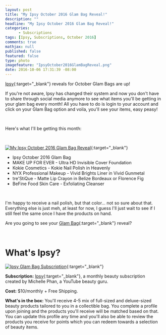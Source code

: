```yaml
---
layout: post
title: "My Ipsy October 2016 Glam Bag Reveal!"
description: ""
headline: "My Ipsy October 2016 Glam Bag Reveal!"
categories: 
      - Subscriptions
tags: [Ipsy, Subscriptions, October 2016]
comments: true
mathjax: null
published: false
featured: false
type: photo
imagefeature: "IpsyOctober2016GlamBagReveal.png"
date: 2016-10-06 17:31:39 -08:00
---
```


<p></p>

[Ipsy](https://www.ipsy.com/new?cid=ppage_ref&sid=link&refer=uns8d){:target="_blank"} reveals for October Glam Bags are up!

If you're not aware, Ipsy has changed their system and now you don't have to share through social media anymore to see what items you'll be getting in your glam bag every month! All you have to do is login to your account and click on your Glam Bag option and voila, you'll see your items, easy peasy!

<br>

Here's what I'll be getting this month:

<br>

[![My Ipsy October 2016 Glam Bag Reveal](http://whatsupmailbox.com/images/IpsyOctober2016GlamBagReveal.png)](https://www.ipsy.com/new?cid=ppage_ref&sid=link&refer=uns8d){:target="_blank"}

<ul>
<li>Ipsy October 2016 Glam Bag</li>
<li>MAKE UP FOR EVER - Ultra HD Invisible Cover Foundation</li>
<li>Kokie Cosmetics - Kokie Nail Polish in Heavenly</li>
<li>NYX Professional Makeup - Vivid Brights Liner in Vivid Gunmetal</li>
<li>tre'StiQue - Matte Lip Crayon in Belize Bordeaux or Florence Fig</li>
<li>BeFine Food Skin Care - Exfoliating Cleanser</li>
</ul>

<br>

I'm happy to receive a nail polish, but that color... not so sure about that. Everything else is just meh, at least for now, I guess I'll just wait to see if I still feel the same once I have the products on hand.

Are you going to see your [Glam Bag](https://www.ipsy.com/new?cid=ppage_ref&sid=link&refer=uns8d){:target="_blank"} reveal?

<br>

# What's Ipsy?

[![Ipsy Glam Bag Subscription](http://whatsupmailbox.com/images/IpsyLogo.jpg)](https://www.ipsy.com/new?cid=ppage_ref&sid=link&refer=uns8d){:target="_blank"}

**Subscription:** [Ipsy](https://www.ipsy.com/new?cid=ppage_ref&sid=link&refer=uns8d){:target="_blank"}, a monthly beauty subscription created by Michelle Phan, a YouTube beauty guru.

**Cost:** $10/monthly + Free Shipping.

**What's in the box:** You'll receive 4-5 mix of full-sized and deluxe-sized beauty products tailored to you in a collectible bag. You complete a profile upon joining and the products you'll receive will be matched based on that. You can update this profile any time and you'll also be able to review the products you receive for points which you can redeem towards a selection of beauty items.

